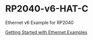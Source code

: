 # RP2040-v6-HAT-C
Ethernet v6 Example for RP2040

[Getting Started with Ethernet Examples](https://github.com/Wiznet/RP2040-HAT-C/blob/main/getting_started.md)
